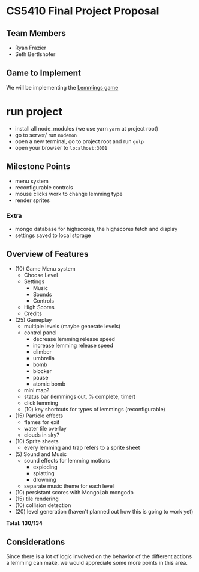 # CS5410 Final Project Proposal

## Team Members

- Ryan Frazier
- Seth Bertlshofer

## Game to Implement

We will be implementing the [Lemmings game](https://www.youtube.com/watch?v=xIuxB1oR2WQ)

# run project
- install all node_modules (we use yarn `yarn` at project root)
- go to server/ run `nodemon`
- open a new terminal, go to project root and run `gulp`
- open your browser to `localhost:3001`

## Milestone Points

- menu system
- reconfigurable controls
- mouse clicks work to change lemming type
- render sprites

### Extra

- mongo database for highscores, the highscores fetch and display
- settings saved to local storage

## Overview of Features

- (10) Game Menu system
  - Choose Level
  - Settings
    - Music
    - Sounds
    - Controls
  - High Scores
  - Credits
- (25) Gameplay
  - multiple levels (maybe generate levels)
  - control panel
    - decrease lemming release speed
    - increase lemming release speed
    - climber
    - umbrella
    - bomb
    - blocker
    - pause
    - atomic bomb
  - mini map?
  - status bar (lemmings out, % complete, timer)
  - click lemming
  - (10) key shortcuts for types of lemmings (reconfigurable)
- (15) Particle effects
  - flames for exit
  - water tile overlay
  - clouds in sky?
- (10) Sprite sheets
  - every lemming and trap refers to a sprite sheet
- (5) Sound and Music
  - sound effects for lemming motions
    - exploding
    - splatting
    - drowning
  - separate music theme for each level
- (10) persistant scores with MongoLab mongodb
- (15) tile rendering
- (10) collision detection
- (20) level generation (haven't planned out how this is going to work yet)

**Total: 130/134**

## Considerations

Since there is a lot of logic involved on the behavior of the different actions a lemming can make, we would appreciate some more points in this area.
